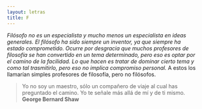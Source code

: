 ```yaml
---
layout: letras
title: F
---
```


*Filósofo no es un especialista y mucho menos un
especialista en ideas generales. El filósofo ha
sido siempre un inventor, ya que siempre ha
estado comprometido. Ocurre por desgracia que
muchos profesores de filosofía se han convertido en
un tema determinado, pero eso es optar por el camino
de la facilidad. Lo que hacen es tratar de dominar
cierto tema y como tal trasmitirlo, pero eso no implica
compromiso personal.* A estos los llamarían simples
profesores de filosofía, pero no filósofos.

>Yo no soy un maestro, sólo un compañero de viaje al cual has preguntado el camino.
>Yo te señale más allá de mí y de ti mismo.
>**George Bernard Shaw**
